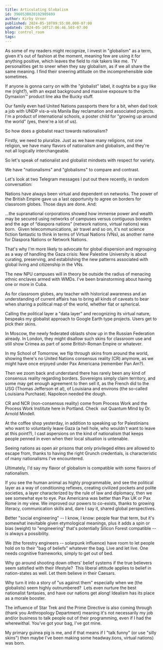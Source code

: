 ```yaml
---
title: Articulating Globalism
id: 3960538028102905699
author: Kirby Urner
published: 2024-05-10T09:55:00.000-07:00
updated: 2024-05-10T17:06:46.503-07:00
blog: control_room
tags: 
---
```


As some of my readers might recognize, I invest in "globalism" as a term, given it's out of fashion at the moment, meaning few are using it for anything positive, which leaves the field to risk takers like me.  TV personalities get to sneer when they say globalism, as if we all share the same meaning. I find their sneering attitude on the incomprehensible side sometimes.

If anyone is gonna carry on with the "globalist" label, it oughta be a guy like me (right?), with an expat background and massive exposure to the Dymaxion™ product line aka the Bucky stuff.

Our family even had United Nations passports there for a bit, when dad took a job with UNDP vis-a-vis Manila Bay reclamation and associated projects. I'm a product of international schools, a poster child for "growing up around the world" (yes, there're a lot of us).

So how does a globalist react towards nationalism? 

Firstly, we need to pluralize. Just as we have many religions, not one religion, we have many flavors of nationalism and globalism, and they're not all logically interchangeable. 

So let's speak of nationalist and globalist mindsets with respect for variety. 

We have "nationalisms" and "globalisms" to compare and contrast.

Let's look at two Telegram messages I put out there recently, in random conversation:

Nations have always been virtual and dependent on networks. The power of the British Empire gave us a last opportunity to agree on borders for classroom globes. Those days are done.
And:

...the supranational corporations showed how immense power and wealth may be secured using networks of campuses versus contiguous borders and the age of “diaspora nations” (network nations, virtual nations) was born. 
Given telecommunications, air travel and so on, it's not science fiction fantastic to think in terms of Virtual Nations (VNs), as another name for Diaspora Nations or Network Nations. 

That's why I'm more likely to advocate for global dispersion and regrouping as a way of handling the Gaza crisis: New Palestine University is about curating, preserving, and establishing the new patterns associated with global living and citizenship in the VNs. 

The new NPU campuses will in theory be outside the radius of menacing ethnic enclaves armed with WMDs. I've been brainstorming about having one or more in Cuba.

As for classroom globes, any teacher with historical awareness and an understanding of current affairs has to bring all kinds of caveats to bear when sharing a political map of the world, whether flat or spherical. 

Calling the political layer a "data layer" and recognizing its virtual nature, bespeaks my globalist approach to Google Earth type projects. Users get to pick their skins. 

In Moscow, the newly federated oblasts show up in the Russian Federation already. In London, they might disallow such skins for classroom use and still show Crimea as part of some British-Roman Empire or whatever. 

In my School of Tomorrow, we flip through skins from around the world, showing there's no United Nations consensus reality (CR) anymore, as we might have once enjoyed under Pax Americana (remember Pan Am?). 

Then we zoom back and understand there has rarely been any kind of consensus reality regarding borders. Sovereigns simply claim territory, and some may get enough agreement to then sell it, as the French did to the USG (Thomas Jefferson et al), of Louisiana and environs (the so-called Louisiana Purchase). Napoleon needed the dough.

CR and NCR (non-consensus reality) come from Process Work and the Process Work Institute here in Portland. Check  out Quantum Mind by Dr. Arnold Mindell.

At the coffee shop yesterday, in addition to speaking up for Palestinians who want to voluntarily leave Gaza (a hell hole, who wouldn't want to leave at this point?), I cast aspersions on the kind of nationalism that keeps people penned in even when their local situation is untenable. 

Seeing nations as open air prisons that only privileged elites are allowed to escape from, thanks to having the right Grunch credentials, is characteristic of many nationalisms I've encountered.

Ultimately, I'd say my flavor of globalism is compatible with some flavors of nationalism. 

If you see the human animal as highly programmable, and see the political layer as a way of conditioning reflexes, creating civilized pockets and polite societies, a layer characterized by the rule of law and diplomacy, then we see somewhat eye to eye. Pax Americana was better than Pax UK or Pax Rome in my view. We improved our powers to co-exists, thanks to growing literacy, communication skills and, dare I say it, shared global perspectives.

Better "social engineering" -- I know, I know: people fear that term, but it's somewhat inevitable given etymological meanings, plus it adds a spin or bias (weight) to "engineering" that's potentially Silicon Forest compatible -- is always a possibility. 

We (the forestry engineers -- solarpunk influence) have room to let people hold on to their "bag of beliefs" whatever the bag. Live and let live. One needs cognitive frameworks, simply to get out of bed. 

Why go around shooting down others' belief systems if the true believers seem satisfied with their lifestyle?  This liberal attitude applies to belief in nation-states as well. Let them believe in their Caesars. 

Why turn it into a story of "us against them" especially when we (the globalists) seem highly outnumbered?  Lets even nurture the best nationalist fantasies, and have our nations get along! Idealism has its place as a morale booster.

The influence of Star Trek and the Prime Directive is also coming through (thank you Anthropology Department) meaning it's not necessarily my job and/or business to talk people out of their programming, even if I had the wherewithal. You've got your bag, I've got mine.

My primary guinea pig is me, and if that means if I "talk funny" (or use "silly skins") then maybe I've been making some headway.tions, virtual nations) was born.